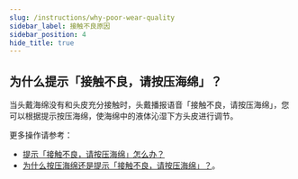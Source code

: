 ```yaml
---
slug: /instructions/why-poor-wear-quality
sidebar_label: 接触不良原因
sidebar_position: 4
hide_title: true
---
```


## 为什么提示「接触不良，请按压海绵」？

当头戴海绵没有和头皮充分接触时，头戴播报语音「接触不良，请按压海绵」，您可以根据提示按压海绵，使海绵中的液体沁湿下方头皮进行调节。

更多操作请参考：
* [提示「接触不良，请按压海绵」怎么办？](/instructions/how-to-deal-with-poor-wear-quality)
* [为什么按压海绵还是提示「接触不良，请按压海绵」？](/instructions/why-still-poor-wear-quality)。